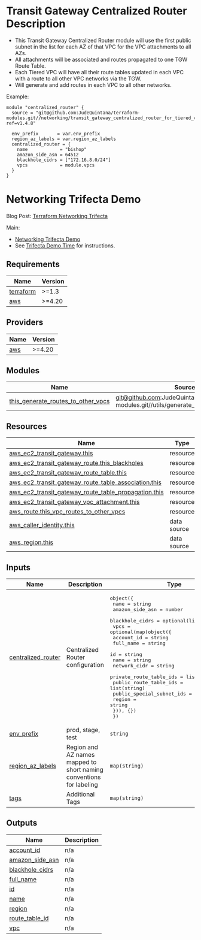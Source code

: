 # Transit Gateway Centralized Router Description
- This Transit Gateway Centralized Router module will use the first public subnet in the list for each AZ of that VPC for the VPC attachments to all AZs.
- All attachments will be associated and routes propagated to one TGW Route Table.
- Each Tiered VPC will have all their route tables updated in each VPC with a route to all other VPC networks via the TGW.
- Will generate and add routes in each VPC to all other networks.

Example:
```
module "centralized_router" {
  source = "git@github.com:JudeQuintana/terraform-modules.git//networking/transit_gateway_centralized_router_for_tiered_vpc_ng?ref=v1.4.8"

  env_prefix       = var.env_prefix
  region_az_labels = var.region_az_labels
  centralized_router = {
    name            = "bishop"
    amazon_side_asn = 64512
    blackhole_cidrs = ["172.16.8.0/24"]
    vpcs            = module.vpcs
  }
}
```

# Networking Trifecta Demo
Blog Post:
[Terraform Networking Trifecta ](https://jq1.io/posts/tnt/)

Main:
- [Networking Trifecta Demo](https://github.com/JudeQuintana/terraform-main/tree/main/networking_trifecta_demo)
- See [Trifecta Demo Time](https://jq1.io/posts/tnt/#trifecta-demo-time) for instructions.

## Requirements

| Name | Version |
|------|---------|
| <a name="requirement_terraform"></a> [terraform](#requirement\_terraform) | >=1.3 |
| <a name="requirement_aws"></a> [aws](#requirement\_aws) | >=4.20 |

## Providers

| Name | Version |
|------|---------|
| <a name="provider_aws"></a> [aws](#provider\_aws) | >=4.20 |

## Modules

| Name | Source | Version |
|------|--------|---------|
| <a name="module_this_generate_routes_to_other_vpcs"></a> [this\_generate\_routes\_to\_other\_vpcs](#module\_this\_generate\_routes\_to\_other\_vpcs) | git@github.com:JudeQuintana/terraform-modules.git//utils/generate_routes_to_other_vpcs | v1.4.8 |

## Resources

| Name | Type |
|------|------|
| [aws_ec2_transit_gateway.this](https://registry.terraform.io/providers/hashicorp/aws/latest/docs/resources/ec2_transit_gateway) | resource |
| [aws_ec2_transit_gateway_route.this_blackholes](https://registry.terraform.io/providers/hashicorp/aws/latest/docs/resources/ec2_transit_gateway_route) | resource |
| [aws_ec2_transit_gateway_route_table.this](https://registry.terraform.io/providers/hashicorp/aws/latest/docs/resources/ec2_transit_gateway_route_table) | resource |
| [aws_ec2_transit_gateway_route_table_association.this](https://registry.terraform.io/providers/hashicorp/aws/latest/docs/resources/ec2_transit_gateway_route_table_association) | resource |
| [aws_ec2_transit_gateway_route_table_propagation.this](https://registry.terraform.io/providers/hashicorp/aws/latest/docs/resources/ec2_transit_gateway_route_table_propagation) | resource |
| [aws_ec2_transit_gateway_vpc_attachment.this](https://registry.terraform.io/providers/hashicorp/aws/latest/docs/resources/ec2_transit_gateway_vpc_attachment) | resource |
| [aws_route.this_vpc_routes_to_other_vpcs](https://registry.terraform.io/providers/hashicorp/aws/latest/docs/resources/route) | resource |
| [aws_caller_identity.this](https://registry.terraform.io/providers/hashicorp/aws/latest/docs/data-sources/caller_identity) | data source |
| [aws_region.this](https://registry.terraform.io/providers/hashicorp/aws/latest/docs/data-sources/region) | data source |

## Inputs

| Name | Description | Type | Default | Required |
|------|-------------|------|---------|:--------:|
| <a name="input_centralized_router"></a> [centralized\_router](#input\_centralized\_router) | Centralized Router configuration | <pre>object({<br>    name            = string<br>    amazon_side_asn = number<br>    blackhole_cidrs = optional(list(string), [])<br>    vpcs = optional(map(object({<br>      account_id                = string<br>      full_name                 = string<br>      id                        = string<br>      name                      = string<br>      network_cidr              = string<br>      private_route_table_ids   = list(string)<br>      public_route_table_ids    = list(string)<br>      public_special_subnet_ids = list(string)<br>      region                    = string<br>    })), {})<br>  })</pre> | n/a | yes |
| <a name="input_env_prefix"></a> [env\_prefix](#input\_env\_prefix) | prod, stage, test | `string` | n/a | yes |
| <a name="input_region_az_labels"></a> [region\_az\_labels](#input\_region\_az\_labels) | Region and AZ names mapped to short naming conventions for labeling | `map(string)` | n/a | yes |
| <a name="input_tags"></a> [tags](#input\_tags) | Additional Tags | `map(string)` | `{}` | no |

## Outputs

| Name | Description |
|------|-------------|
| <a name="output_account_id"></a> [account\_id](#output\_account\_id) | n/a |
| <a name="output_amazon_side_asn"></a> [amazon\_side\_asn](#output\_amazon\_side\_asn) | n/a |
| <a name="output_blackhole_cidrs"></a> [blackhole\_cidrs](#output\_blackhole\_cidrs) | n/a |
| <a name="output_full_name"></a> [full\_name](#output\_full\_name) | n/a |
| <a name="output_id"></a> [id](#output\_id) | n/a |
| <a name="output_name"></a> [name](#output\_name) | n/a |
| <a name="output_region"></a> [region](#output\_region) | n/a |
| <a name="output_route_table_id"></a> [route\_table\_id](#output\_route\_table\_id) | n/a |
| <a name="output_vpc"></a> [vpc](#output\_vpc) | n/a |
